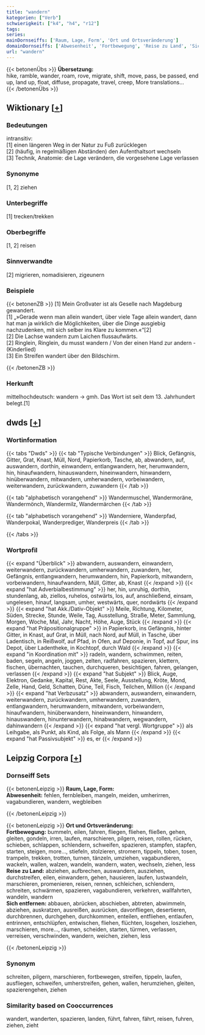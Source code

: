 ```yaml
---
title: "wandern"
kategorien: ["Verb"]
schwierigkeit: ["k4", "h4", "r12"]
tags:
series:
mainDornseiffs: ['Raum, Lage, Form', 'Ort und Ortsveränderung']
domainDornseiffs: ['Abwesenheit', 'Fortbewegung', 'Reise zu Land', 'Sich entfernen']
url: "wandern"
---
```


{{< betonenÜbs >}}
**Übersetzung:**  
hike, ramble, wander, roam, rove, migrate, shift, move, pass, be passed, end up, land up, float, diffuse, propagate, travel, creep, More translations...  
{{< /betonenÜbs >}}

## Wiktionary [[+](https://de.wiktionary.org/wiki/wandern)]

### Bedeutungen
intransitiv:  
[1] einen längeren Weg in der Natur zu Fuß zurücklegen  
[2] (häufig, in regelmäßigen Abständen) den Aufenthaltsort wechseln  
[3] Technik, Anatomie: die Lage verändern, die vorgesehene Lage verlassen  

### Synonyme
[1, 2] ziehen  

### Unterbegriffe
[1] trecken/trekken  

### Oberbegriffe
[1, 2] reisen  

### Sinnverwandte
[2] migrieren, nomadisieren, zigeunern  

### Beispiele
{{< betonenZB >}}
[1] Mein Großvater ist als Geselle nach Magdeburg gewandert.  
[1] „»Gerade wenn man allein wandert, über viele Tage allein wandert, dann hat man ja wirklich die Möglichkeiten, über die Dinge ausgiebig nachzudenken, mit sich selber ins Klare zu kommen.«“[2]  
[2] Die Lachse wandern zum Laichen flussaufwärts.  
[2] Ringlein, Ringlein, du musst wandern / Von der einen Hand zur andern - (Kinderlied)  
[3] Ein Streifen wandert über den Bildschirm.  

{{< /betonenZB >}}
### Herkunft
mittelhochdeutsch: wandern → gmh. Das Wort ist seit dem 13. Jahrhundert belegt.[1]  



## dwds [[+](https://www.dwds.de/wb/wandern)]

### Wortinformation
{{< tabs "Dwds" >}}
{{< tab "Typische Verbindungen" >}}
Blick, Gefängnis, Gitter, Grat, Knast, Müll, Nord, Papierkorb, Tasche, ab, abwandern, auf, auswandern, dorthin, einwandern, entlangwandern, her, herumwandern, hin, hinaufwandern, hinauswandern, hineinwandern, hinwandern, hinüberwandern, mitwandern, umherwandern, vorbeiwandern, weiterwandern, zurückwandern, zuwandern
{{< /tab >}}

{{< tab "alphabetisch vorangehend" >}}
Wandermuschel, Wandermoräne, Wandermönch, Wandermilz, Wandermärchen
{{< /tab >}}

{{< tab "alphabetisch vorangehend" >}}
Wanderniere, Wanderpfad, Wanderpokal, Wanderprediger, Wanderpreis
{{< /tab >}}

{{< /tabs >}}

### Wortprofil
{{< expand "Überblick" >}} abwandern, auswandern, einwandern, weiterwandern, zurückwandern, umherwandern, zuwandern, her, Gefängnis, entlangwandern, herumwandern, hin, Papierkorb, mitwandern, vorbeiwandern, hinaufwandern, Müll, Gitter, ab, Knast {{< /expand >}}
{{< expand "hat Adverbialbestimmung" >}} her, hin, unruhig, dorthin, stundenlang, ab, ziellos, ruhelos, ostwärts, los, auf, anschließend, einsam, ungelesen, hinauf, langsam, umher, westwärts, quer, nordwärts {{< /expand >}}
{{< expand "hat Akk./Dativ-Objekt" >}} Meile, Richtung, Kilometer, Süden, Strecke, Stunde, Weile, Tag, Ausstellung, Straße, Meter, Sammlung, Morgen, Woche, Mal, Jahr, Nacht, Höhe, Auge, Stück {{< /expand >}}
{{< expand "hat Präpositionalgruppe" >}} in Papierkorb, ins Gefängnis, hinter Gitter, in Knast, auf Grat, in Müll, nach Nord, auf Müll, in Tasche, über Ladentisch, in Reißwolf, auf Pfad, in Ofen, auf Deponie, in Topf, auf Spur, ins Depot, über Ladentheke, in Kochtopf, durch Wald {{< /expand >}}
{{< expand "in Koordination mit" >}} radeln, wandern, schwimmen, reiten, baden, segeln, angeln, joggen, zelten, radfahren, spazieren, klettern, fischen, übernachten, tauchen, durchqueren, besichtigen, fahren, gelangen, verlassen {{< /expand >}}
{{< expand "hat Subjekt" >}} Blick, Auge, Elektron, Gedanke, Kapital, Rest, Akte, Seele, Ausstellung, Kröte, Mond, Zelle, Hand, Geld, Schatten, Düne, Teil, Fisch, Teilchen, Million {{< /expand >}}
{{< expand "hat Verbzusatz" >}} abwandern, auswandern, einwandern, weiterwandern, zurückwandern, umherwandern, zuwandern, entlangwandern, herumwandern, mitwandern, vorbeiwandern, hinaufwandern, hinüberwandern, hineinwandern, hinwandern, hinauswandern, hinunterwandern, hinabwandern, wegwandern, dahinwandern {{< /expand >}}
{{< expand "hat vergl. Wortgruppe" >}} als Leihgabe, als Punkt, als Kind, als Folge, als Mann {{< /expand >}}
{{< expand "hat Passivsubjekt" >}} es, er {{< /expand >}}

## Leipzig Corpora [[+](https://corpora.uni-leipzig.de/en/res?word=wandern&corpusId=deu_newscrawl-public_2018)]

### Dornseiff Sets
{{< betonenLeipzig >}}
**Raum, Lage, Form:**  
**Abwesenheit:** fehlen, fernbleiben, mangeln, meiden, umherirren, vagabundieren, wandern, wegbleiben  

{{< /betonenLeipzig >}}


{{< betonenLeipzig >}}
**Ort und Ortsveränderung:**  
**Fortbewegung:** bummeln, eilen, fahren, fliegen, fliehen, fließen, gehen, gleiten, gondeln, irren, laufen, marschieren, pilgern, reisen, rollen, rücken, schieben, schlappen, schlendern, schweifen, spazieren, stampfen, stapfen, starten, steigen, more..., stiefeln, stolzieren, stromern, tippeln, toben, tosen, trampeln, trekken, trotten, turnen, tänzeln, umziehen, vagabundieren, wackeln, wallen, walzen, wandeln, wandern, waten, wechseln, ziehen, less  
**Reise zu Land:** abziehen, aufbrechen, auswandern, ausziehen, durchstreifen, eilen, einwandern, gehen, hausieren, laufen, lustwandeln, marschieren, promenieren, reisen, rennen, schleichen, schlendern, schreiten, schwärmen, spazieren, vagabundieren, verkehren, wallfahrten, wandeln, wandern  
**Sich entfernen:** abbauen, abrücken, abschieben, abtreten, abwimmeln, abziehen, auskratzen, ausreißen, ausrücken, davonfliegen, desertieren, durchbrennen, durchgehen, durchkommen, enteilen, entfliehen, entlaufen, entrinnen, entschlüpfen, entwischen, fliehen, flüchten, losgehen, losziehen, marschieren, more..., räumen, scheiden, starten, türmen, verlassen, verreisen, verschwinden, wandern, weichen, ziehen, less  

{{< /betonenLeipzig >}}

### Synonym
schreiten, pilgern, marschieren, fortbewegen, streifen, tippeln, laufen, ausfliegen, schweifen, umherstreifen, gehen, wallen, herumziehen, gleiten, spazierengehen, ziehen


### Similarity based on Cooccurrences
wandert, wanderten, spazieren, landen, führt, fahren, fährt, reisen, fuhren, ziehen, zieht

